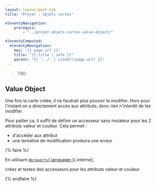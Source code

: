 ```yaml
---
layout: layout/post.njk 
title: "Projet : objets cartes"

eleventyNavigation:
    prerequis:
        - "../projet-objets-cartes-value-object/"

eleventyComputed:
  eleventyNavigation:
    key: "{{ page.url }}"
    title: "{{ title | safe }}"
    parent: "{{ '../' | siteUrl(page.url) }}"
---
```


> TBD

## Value Object

Une fois la carte créée, il ne faudrait plus pouvoir la modifier. Hors pour l'instant on a directement accès aux attributs, donc rien n'interdit de les modifier.

Pour pallier ça, il suffit de définir un accesseur sans mutateur pour les 2 attributs valeur et couleur. Cela permet :

- d'accéder aux attribut
- une tentative de modification produira une erreur

{% faire %}

En utilisant [`@property`{.language-}](../projet-objets-dés#property){.interne},

créez et testez des accesseurs pour les attributs valeur et couleur.

{% endfaire %}
